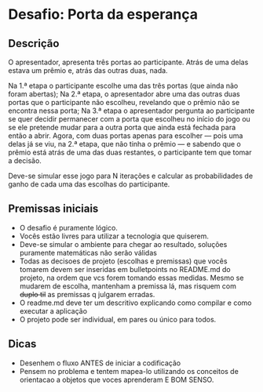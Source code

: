 # Desafio: Porta da esperança

## Descrição

O apresentador, apresenta três portas ao participante. Atrás de uma delas estava um prêmio e, atrás das outras duas, nada.

Na 1.ª etapa o participante escolhe uma das três portas (que ainda não foram abertas);
Na 2.ª etapa, o apresentador abre uma das outras duas portas que o participante não escolheu, revelando que o prêmio não se encontra nessa porta;
Na 3.ª etapa o apresentador pergunta ao participante se quer decidir permanecer com a porta que escolheu no início do jogo ou se ele pretende mudar para a outra porta que ainda está fechada para então a abrir.
Agora, com duas portas apenas para escolher — pois uma delas já se viu, na 2.ª etapa, que não tinha o prêmio — e sabendo que o prêmio está atrás de uma das duas restantes, o participante tem que tomar a decisão.

Deve-se simular esse jogo para N iterações e calcular as probabilidades de ganho de cada uma das escolhas do participante.

## Premissas iniciais

- O desafio é puramente lógico.
- Vocês estão livres para utilizar a tecnologia que quiserem.
- Deve-se simular o ambiente para chegar ao resultado, soluções puramente matemáticas não serão válidas
- Todas as decisoes de projeto (escolhas e premissas) que vocês tomarem devem ser inseridas em bulletpoints no README.md do projeto, na ordem que vcs forem tomando essas medidas. Mesmo se mudarem de escolha, mantenham a premissa lá, mas risquem com ~~duplo til~~ as premissas q julgarem erradas.
- O readme.md deve ter um descritivo explicando como compilar e como executar a aplicação
- O projeto pode ser individual, em pares ou único para todos.


## Dicas

- Desenhem o fluxo ANTES de iniciar a codificação
- Pensem no problema e tentem mapea-lo utilizando os conceitos de orientacao a objetos que voces aprenderam E BOM SENSO.